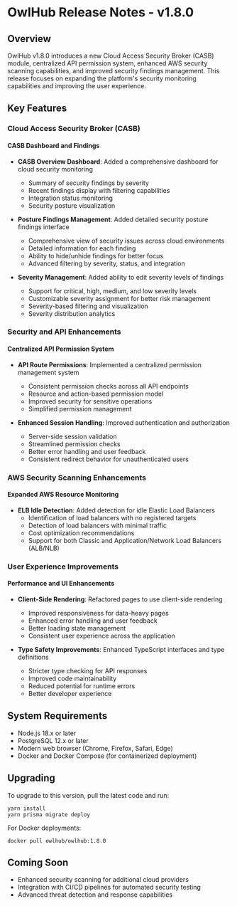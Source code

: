 # OwlHub Release Notes - v1.8.0

## Overview

OwlHub v1.8.0 introduces a new Cloud Access Security Broker (CASB) module, centralized API permission system, enhanced AWS security scanning capabilities, and improved security findings management. This release focuses on expanding the platform's security monitoring capabilities and improving the user experience.

## Key Features

### Cloud Access Security Broker (CASB)

#### CASB Dashboard and Findings

- **CASB Overview Dashboard**: Added a comprehensive dashboard for cloud security monitoring
  - Summary of security findings by severity
  - Recent findings display with filtering capabilities
  - Integration status monitoring
  - Security posture visualization

- **Posture Findings Management**: Added detailed security posture findings interface
  - Comprehensive view of security issues across cloud environments
  - Detailed information for each finding
  - Ability to hide/unhide findings for better focus
  - Advanced filtering by severity, status, and integration

- **Severity Management**: Added ability to edit severity levels of findings
  - Support for critical, high, medium, and low severity levels
  - Customizable severity assignment for better risk management
  - Severity-based filtering and visualization
  - Severity distribution analytics

### Security and API Enhancements

#### Centralized API Permission System

- **API Route Permissions**: Implemented a centralized permission management system
  - Consistent permission checks across all API endpoints
  - Resource and action-based permission model
  - Improved security for sensitive operations
  - Simplified permission management

- **Enhanced Session Handling**: Improved authentication and authorization
  - Server-side session validation
  - Streamlined permission checks
  - Better error handling and user feedback
  - Consistent redirect behavior for unauthenticated users

### AWS Security Scanning Enhancements

#### Expanded AWS Resource Monitoring

- **ELB Idle Detection**: Added detection for idle Elastic Load Balancers
  - Identification of load balancers with no registered targets
  - Detection of load balancers with minimal traffic
  - Cost optimization recommendations
  - Support for both Classic and Application/Network Load Balancers (ALB/NLB)

### User Experience Improvements

#### Performance and UI Enhancements

- **Client-Side Rendering**: Refactored pages to use client-side rendering
  - Improved responsiveness for data-heavy pages
  - Enhanced error handling and user feedback
  - Better loading state management
  - Consistent user experience across the application

- **Type Safety Improvements**: Enhanced TypeScript interfaces and type definitions
  - Stricter type checking for API responses
  - Improved code maintainability
  - Reduced potential for runtime errors
  - Better developer experience

## System Requirements

- Node.js 18.x or later
- PostgreSQL 12.x or later
- Modern web browser (Chrome, Firefox, Safari, Edge)
- Docker and Docker Compose (for containerized deployment)

## Upgrading

To upgrade to this version, pull the latest code and run:
```
yarn install
yarn prisma migrate deploy
```

For Docker deployments:
```
docker pull owlhub/owlhub:1.8.0
```

## Coming Soon

- Enhanced security scanning for additional cloud providers
- Integration with CI/CD pipelines for automated security testing
- Advanced threat detection and response capabilities
